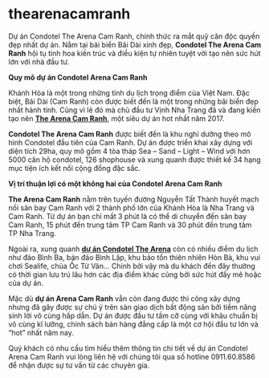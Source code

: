 # thearenacamranh
Dự án Condotel The Arena Cam Ranh, chính thức ra mắt quỹ căn độc quyền đẹp nhất dự án.
Nằm tại bãi biển Bãi Dài xinh đẹp, <strong>Condotel The Arena Cam Ranh</strong> hội tụ tinh hoa kiến trúc và điều kiện tự nhiên tuyệt vời tạo nên sức hút lớn với nhà đầu tư.

<strong>Quy mô dự án Condotel Arena Cam Ranh</strong>

Khánh Hòa là một trong những tỉnh du lịch trọng điểm của Việt Nam. Đặc biệt, Bãi Dài (Cam Ranh) còn được biết đến là một trong những bãi biển đẹp nhất hành tinh. Cũng vì lẽ đó mà chủ đầu tư Vịnh Nha Trang đã và đang kiến tạo nên <a href="https://thearena.com.vn/" target="_blank" rel="noopener"><strong>The Arena Cam Ranh</strong></a>, một siêu dự án hot nhất năm 2017.

<strong>Condotel The Arena Cam Ranh</strong> được biết đến là khu nghỉ dưỡng theo mô hình Condotel đầu tiên của Cam Ranh. Dự án được triển khai xây dựng với diện tích 29ha, quy mô gồm 4 tòa tháp Sea – Sand – Light – Wind với hơn 5000 căn hộ condotel, 126 shophouse và xung quanh được thiết kế 34 hạng mục tiện ích kết nối cộng đồng đặc sắc.

<strong>Vị trí thuận lợi có một không hai của Condotel Arena Cam Ranh</strong>

<strong>The Arena Cam Ranh</strong> nằm trên tuyến đường Nguyễn Tất Thành huyết mạch nối sân bay Cam Ranh với 2 thành phố lớn của Khánh Hòa là Nha Trang và Cam Ranh. Từ dự án bạn chỉ mất 3 phút là có thể di chuyển đến sân bay Cam Ranh, 15 phút đến trung tâm TP Cam Ranh và 30 phút đến trung tâm TP Nha Trang.

Ngoài ra, xung quanh <a href="https://thearena.com.vn/diem-lai-nhung-gia-tri-noi-bat-cua-du-an-condotel-the-arena/" target="_blank" rel="noopener"><strong>dự án Condotel The Arena</strong></a> còn có nhiều điểm du lịch như đảo Bình Ba, bán đảo Bình Lập, khu bảo tồn thiên nhiên Hòn Bà, khu vui chơi Sealife, chủa Ốc Từ Vân… Chính bởi vậy mà du khách đến đây thường có thời gian lưu trú lâu hơn các địa điểm khác cũng bởi sức hút đầy mê hoặc của dự án.

Mặc dù <strong>dự án Arena Cam Ranh</strong> vẫn còn đang được thi công xây dựng nhưng đã gây được sự chú ý trên sàn giao dịch bất động sản bởi tiềm năng sinh lời vô cùng hấp dẫn. Dự án được đầu tư tầm cỡ cùng với khâu chuẩn bị vô cùng kĩ lưỡng, chính sách bán hàng đẳng cấp là một cơ hội đầu tư lớn và “hot” nhất năm nay.

Quý khách có nhu cầu tìm hiểu thêm thông tin chi tiết về dự án Condotel Arena Cam Ranh vui lòng liên hệ với chúng tôi qua số hotline 0911.60.8586 để nhận được sự tư vấn từ các chuyên gia.
